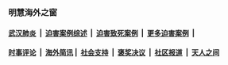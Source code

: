 
### 明慧海外之窗

####  [武汉肺炎](indexes/365.md?t=04270801) &nbsp;|&nbsp;  [迫害案例综述](indexes/328.md?t=04270801) &nbsp;|&nbsp; [迫害致死案例](indexes/277.md?t=04270801)  &nbsp;|&nbsp; [更多迫害案例](indexes/81.md?t=04270801)  &nbsp;|&nbsp; 
####  [时事评论](indexes/19.md?t=04270801) &nbsp;|&nbsp; [海外简讯](indexes/245.md?t=04270801)&nbsp;|&nbsp;  [社会支持](indexes/140.md?t=04270801) &nbsp;|&nbsp; [褒奖决议](indexes/282.md?t=04270801) &nbsp;|&nbsp; [社区报道](indexes/91.md?t=04270801)  &nbsp;|&nbsp; [天人之间](indexes/78.md?t=04270801) 


